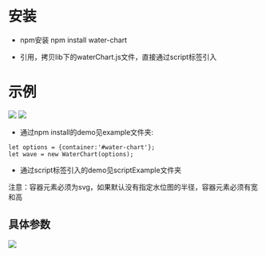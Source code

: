 # 安装
*  npm安装
npm install water-chart

* 引用，拷贝lib下的waterChart.js文件，直接通过script标签引入

# 示例
<img src='http://imgcache.qq.com/open_proj/proj_qcloud_v2/rocket_images/1530708457442_bs9k1urcs935wmi.gif'>


<img src='http://blog.eibook.cn/images/水位图控制.gif'/>


* 通过npm install的demo见example文件夹:

```
let options = {container:'#water-chart'};
let wave = new WaterChart(options);
```


* 通过script标签引入的demo见scriptExample文件夹

注意：容器元素必须为svg，如果默认没有指定水位图的半径，容器元素必须有宽和高

## 具体参数

<img src='http://imgcache.qq.com/open_proj/proj_qcloud_v2/rocket_images/1530708956893_nhmipkgc3q1pjh5mi.png'/>

